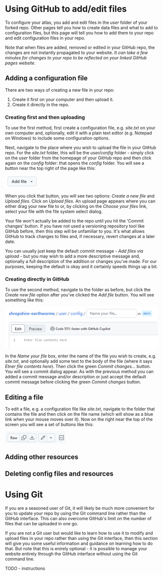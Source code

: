 # Using GitHub to add/edit files
To configure your atlas, you add and edit files in the *user* folder of your forked repo. Other pages tell you how to create data files and what to add to configuration files, but this page will tell you how to add them to your repo and edit configuration files in your repo.

Note that when files are added, removed or edited in your GitHub repo, the changes are not instantly propagated to your website. *It can take a few minutes for changes to your repo to be reflected on your linked GitHub pages website.*

## Adding a configuration file
There are two ways of creating a new file in your repo:

1. Create it first on your computer and then upload it.
2. Create it directly in the repo.

### Creating first and then uploading
To use the first method, first create a configuration file, e.g. *site.txt* on your own computer and, optionally, edit it with a plain text editor (e.g. Notepad on Windows) to include some configuration options.

Next, navigate to the place where you wish to upload the file in your GitHub repo. For the *site.txt* folder, this will be the *user/config* folder - simply click on the *user* folder from the homepage of your GitHub repo and then click again on the *config* folder: that opens the *config* folder. You will see a button near the top right of the page like this:

![GitHub add button](./images/add-button.png)

When you click that button, you will see two options: *Create a new file* and *Upload files*. Click on *Upload files*. An upload page appears where you can either drag your new file to or, by clicking on the *Choose your files* link, select your file with the file system select dialog.

Your file won't actually be added to the repo until you hit the 'Commit changes' button. If you have not used a versioning repository tool like GitHub before, then this step will be unfamiliar to you. It's what allows GitHub to track changes to files and, if necessary, revert changes at a later date. 

You can usually just keep the default commit message - *Add files via upload* - but you may wish to add a more descriptive message and, optionally a full description of the addition or changes you've made. For our purposes, keeping the default is okay and it certainly speeds things up a bit.

### Creating directly in GitHub
To use the second method, navigate to the folder as before, but click the *Create new file* option after you've clicked the *Add file* button. You will see something like this:

![Add file page](./images/add-file-page.png)

In the *Name your file* box, enter the name of the file you wish to create, e.g. *site.txt*, and optionally add some text to the body of the file (where it says *Etner file contents here*). Then click the green *Commit changes...* button. You will see a commit dialog appear. As with the previous method you can added a commit message and/or description or just accept the default commit message before clicking the green *Commit changes* button.

## Editing a file
To edit a file, e.g. a configuration file like *site.txt*, navigate to the folder that contains the file and then click on the file name (which will show as a blue link when your mouse moves over it). Now on the right near the top of the screen you will see a set of buttons like this:

![Edit buttons](./images/edit-buttons.png)

## Adding other resources

## Deleting config files and resources

# Using Git
If you are a seasoned user of Git, it will likely be much more convenient for you to update your repo by using the Git command line rather than the GitHub interface. This can also overcome GitHub's limit on the number of files that can be uploaded in one go.

If you are not a Git user but would like to learn how to use it to modify and upload files in your repo rather than using the Git interface, then this section will give you some useful information and guidance on learning how to do that. But note that this is enirely optional - it is possible to manage your website entirely through the GitHub interface without using the Git command line.

TODO - instructions